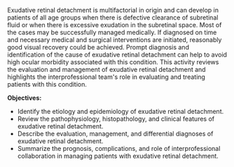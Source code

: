 Exudative retinal detachment is multifactorial in origin and can develop in patients of all age groups when there is defective clearance of subretinal fluid or when there is excessive exudation in the subretinal space. Most of the cases may be successfully managed medically. If diagnosed on time and necessary medical and surgical interventions are initiated, reasonably good visual recovery could be achieved. Prompt diagnosis and identification of the cause of exudative retinal detachment can help to avoid high ocular morbidity associated with this condition. This activity reviews the evaluation and management of exudative retinal detachment and highlights the interprofessional team's role in evaluating and treating patients with this condition.

**Objectives:**
- Identify the etiology and epidemiology of exudative retinal detachment.
- Review the pathophysiology, histopathology, and clinical features of exudative retinal detachment.
- Describe the evaluation, management, and differential diagnoses of exudative retinal detachment.
- Summarize the prognosis, complications, and role of interprofessional collaboration in managing patients with exudative retinal detachment.